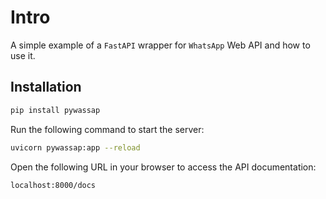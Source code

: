 # Intro

A simple example of a `FastAPI` wrapper for `WhatsApp` Web API and how to use it.

## Installation

```bash
pip install pywassap
```
Run the following command to start the server:

```bash
uvicorn pywassap:app --reload
```
Open the following URL in your browser to access the API documentation:

```bash
localhost:8000/docs
```
